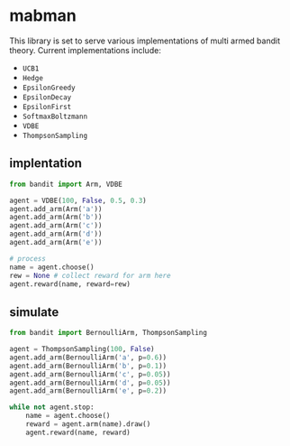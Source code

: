 # mabman

This library is set to serve various implementations of multi armed bandit theory. Current implementations include:
* `UCB1`
* `Hedge`
* `EpsilonGreedy`
* `EpsilonDecay`
* `EpsilonFirst`
* `SoftmaxBoltzmann`
* `VDBE`
* `ThompsonSampling`

## implentation

```python
from bandit import Arm, VDBE

agent = VDBE(100, False, 0.5, 0.3)
agent.add_arm(Arm('a'))
agent.add_arm(Arm('b'))
agent.add_arm(Arm('c'))
agent.add_arm(Arm('d'))
agent.add_arm(Arm('e'))

# process
name = agent.choose()
rew = None # collect reward for arm here  
agent.reward(name, reward=rew)

```

## simulate

```python
from bandit import BernoulliArm, ThompsonSampling

agent = ThompsonSampling(100, False)
agent.add_arm(BernoulliArm('a', p=0.6))
agent.add_arm(BernoulliArm('b', p=0.1))
agent.add_arm(BernoulliArm('c', p=0.05))
agent.add_arm(BernoulliArm('d', p=0.05))
agent.add_arm(BernoulliArm('e', p=0.2))

while not agent.stop:
    name = agent.choose()
    reward = agent.arm(name).draw()
    agent.reward(name, reward)
```